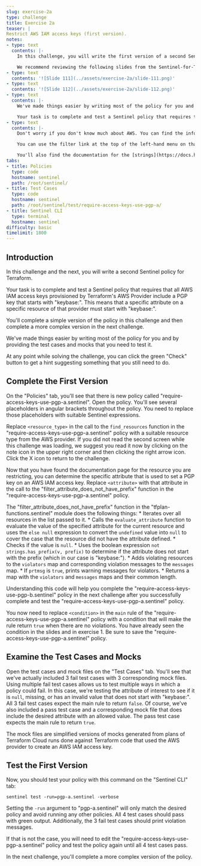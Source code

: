```yaml
---
slug: exercise-2a
type: challenge
title: Exercise 2a
teaser: |
Restrict AWS IAM access keys (first version).
notes:
- type: text
  contents: |-
    In this challenge, you will write the first version of a second Sentinel policy for Terraform.

    We recommend reviewing the following slides from the Sentinel-for-Terraform-v4.pptx presentation at this point.
- type: text
  contents: '![Slide 111](../assets/exercise-2a/slide-111.png)'
- type: text
  contents: '![Slide 112](../assets/exercise-2a/slide-112.png)'
- type: text
  contents: |-
    We've made things easier by writing most of the policy for you and by providing the test cases and mocks that you need to test it.

    Your task is to complete and test a Sentinel policy that requires that all AWS IAM access keys provisioned by Terraform's AWS Provider include a PGP key.
- type: text
  contents: |-
    Don't worry if you don't know much about AWS. You can find the information you need in this URL: https://registry.terraform.io/providers/hashicorp/aws/latest/docs

    You can use the filter link at the top of the left-hand menu on that page to search for resources that have "access". There is only one good match that also has "key". Click on it to see what attributes are available for it.

    You'll also find the documentation for the [strings](https://docs.hashicorp.com/sentinel/imports/strings) import useful.
tabs:
- title: Policies
  type: code
  hostname: sentinel
  path: /root/sentinel/
- title: Test Cases
  type: code
  hostname: sentinel
  path: /root/sentinel/test/require-access-keys-use-pgp-a/
- title: Sentinel CLI
  type: terminal
  hostname: sentinel
difficulty: basic
timelimit: 1800
---
```

<style>
  v {
    display: inline-flex;
    color: white;
    background-color: rgb(17, 158, 111);
    align-items: center;
    justify-content: center;
    font-size: 14px;
    padding: 10px;
    border-radius: 2px;
    height: 24px;
  }
  t {
    display: inline-flex;
    border-radius: 5px;
    background-color: rgba(30,38,55,1);
    color: rgba(151,159,175,1);
    padding: 2px 10px 2px 5px;
    font-size: 14px;
    letter-spacing: 1.2px;
    justify-content: center;
    height: 24px;
    align-items: center;
  }
  t > a img {
    display: inline-block;
    max-height: 24px;
  }
  c {
    display: flex;
    justify-content: center;
    border-radius: 5px;
    background-color: black;
  }
  c > img {
    max-width: 200px;
    max-height: 200px;
  }
</style>

## Introduction
In this challenge and the next, you will write a second Sentinel policy for Terraform.

Your task is to complete and test a Sentinel policy that requires that all AWS IAM access keys provisioned by Terraform's AWS Provider include a PGP key that starts with "keybase:". This means that a specific attribute on a specific resource of that provider must start with "keybase:".

You'll complete a simple version of the policy in this challenge and then complete a more complex version in the next challenge.

We've made things easier by writing most of the policy for you and by providing the test cases and mocks that you need to test it.

At any point while solving the challenge, you can click the green "Check" button to get a hint suggesting something that you still need to do.

## Complete the First Version
On the "Policies" tab, you'll see that there is new policy called "require-access-keys-use-pgp-a.sentinel". Open the policy. You'll see several placeholders in angular brackets throughout the policy. You need to replace those placeholders with suitable Sentinel expressions.

Replace `<resource_type>` in the call to the `find_resources` function in the "require-access-keys-use-pgp-a.sentinel" policy with a suitable resource type from the AWS provider. If you did not read the second screen while this challenge was loading, we suggest you read it now by clicking on the note icon in the upper right corner and then clicking the right arrow icon. Click the X icon to return to the challenge.

Now that you have found the documentation page for the resource you are restricting, you can determine the specific attribute that is used to set a PGP key on an AWS IAM access key. Replace `<attribute>` with that attribute in the call to the "filter_attribute_does_not_have_prefix" function in the "require-access-keys-use-pgp-a.sentinel" policy.

The "filter_attribute_does_not_have_prefix" function in the "tfplan-functions.sentinel" module does the following things:
    * Iterates over all resources in the list passed to it.
    * Calls the `evaluate_attribute` function to evaluate the value of the specified attribute for the current resource and uses the `else null` expression to convert the `undefined` value into `null` to cover the case that the resource did not have the attribute defined.
    * Checks if the value is `null`.
    * Uses the boolean expression `not strings.has_prefix(v, prefix)` to determine if the attribute does not start with the prefix (which in our case is "keybase:").
    * Adds violating resources to the `violators` map and corresponding violation messages to the `messages` map.
    * If `prtmsg` is `true`, prints warning messages for violators.
    * Returns a map with the `violators` and `messages` maps and their common length.

Understanding this code will help you complete the "require-access-keys-use-pgp-b.sentinel" policy in the next challenge after you successfully complete and test the "require-access-keys-use-pgp-a.sentinel" policy.

You now need to replace `<condition>` in the `main` rule of the "require-access-keys-use-pgp-a.sentinel" policy with a condition that will make the rule return `true` when there are no violations. You have already seen the condition in the slides and in exercise 1. Be sure to save the "require-access-keys-use-pgp-a.sentinel" policy.

## Examine the Test Cases and Mocks
Open the test cases and mock files on the "Test Cases" tab. You'll see that we've actually included 3 fail test cases with 3 corresponding mock files. Using multiple fail test cases allows us to test multiple ways in which a policy could fail. In this case, we're testing the attribute of interest to see if it is `null`, missing, or has an invalid value that does not start with "keybase:". All 3 fail test cases expect the main rule to return `false`. Of course, we've also included a pass test case and a corresponding mock file that does include the desired attribute with an allowed value. The pass test case expects the main rule to return `true`.

The mock files are simplified versions of mocks generated from plans of Terraform Cloud runs done against Terraform code that used the AWS provider to create an AWS IAM access key.

## Test the First Version
Now, you should test your policy with this command on the "Sentinel CLI" tab:
```
sentinel test -run=pgp-a.sentinel -verbose
```
Setting the `-run` argument to "pgp-a.sentinel" will only match the desired policy and avoid running any other policies. All 4 test cases should pass with green output. Additionally, the 3 fail test cases should print violation messages.

If that is not the case, you will need to edit the "require-access-keys-use-pgp-a.sentinel" policy and test the policy again until all 4 test cases pass.

In the next challenge, you'll complete a more complex version of the policy.
